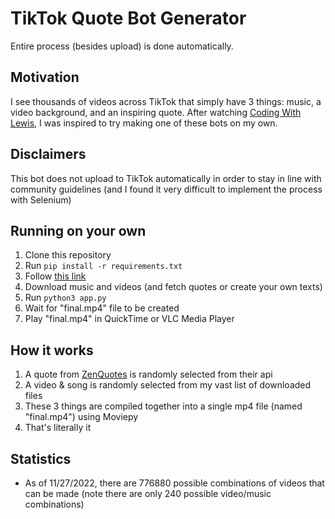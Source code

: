 # TikTok Quote Bot Generator

Entire process (besides upload) is done automatically.

## Motivation

I see thousands of videos across TikTok that simply have 3 things: music, a video background, and an inspiring quote. After watching [Coding With Lewis](https://www.youtube.com/watch?v=3gjcY_00U1w),
I was inspired to try making one of these bots on my own.

## Disclaimers

This bot does not upload to TikTok automatically in order to stay in line with community guidelines (and I found it very difficult to implement the process with Selenium)

## Running on your own

1. Clone this repository
2. Run `pip install -r requirements.txt`
3. Follow [this link](https://www.imagemagick.org/script/download.php)
4. Download music and videos (and fetch quotes or create your own texts)
5. Run `python3 app.py`
6. Wait for "final.mp4" file to be created
7. Play "final.mp4" in QuickTime or VLC Media Player

## How it works

1. A quote from [ZenQuotes](https://zenquotes.io/api) is randomly selected from their api
2. A video & song is randomly selected from my vast list of downloaded files
3. These 3 things are compiled together into a single mp4 file (named "final.mp4") using Moviepy
4. That's literally it

## Statistics

- As of 11/27/2022, there are 776880 possible combinations of videos that can be made (note there are only 240 possible video/music combinations)